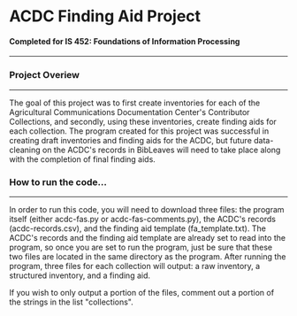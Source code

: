 # ACDC Finding Aid Project
#### Completed for IS 452: Foundations of Information Processing
------------------------------

### Project Overiew 
--------------------
The goal of this project was to first create inventories for each of the Agricultural Communications Documentation Center's Contributor Collections, and secondly, using these inventories, create finding aids for each collection.  The program created for this project was successful in creating draft inventories and finding aids for the ACDC, but future data-cleaning on the ACDC's records in BibLeaves will need to take place along with the completion of final finding aids.  

### How to run the code...
--------------------------------
In order to run this code, you will need to download three files: the program itself (either acdc-fas.py or acdc-fas-comments.py), the ACDC's records (acdc-records.csv), and the finding aid template (fa_template.txt).  The ACDC's records and the finding aid template are already set to read into the program, so once you are set to run the program, just be sure that these two files are located in the same directory as the program.  After running the program, three files for each collection will output: a raw inventory, a structured inventory, and a finding aid.  

If you wish to only output a portion of the files, comment out a portion of the strings in the list "collections".  



